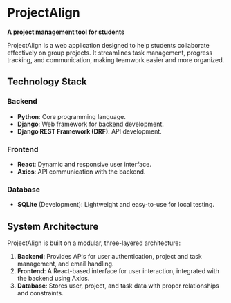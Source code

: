 # ProjectAlign  
**A project management tool for students**

ProjectAlign is a web application designed to help students collaborate effectively on group projects. It streamlines task management, progress tracking, and communication, making teamwork easier and more organized.  

## Technology Stack  
### Backend  
- **Python**: Core programming language.  
- **Django**: Web framework for backend development.  
- **Django REST Framework (DRF)**: API development.  

### Frontend  
- **React**: Dynamic and responsive user interface.  
- **Axios**: API communication with the backend.  

### Database  
- **SQLite** (Development): Lightweight and easy-to-use for local testing.    

## System Architecture  
ProjectAlign is built on a modular, three-layered architecture:  

1. **Backend**: Provides APIs for user authentication, project and task management, and email handling.  
2. **Frontend**: A React-based interface for user interaction, integrated with the backend using Axios.  
3. **Database**: Stores user, project, and task data with proper relationships and constraints.  